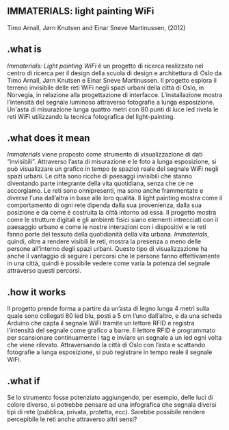 ## IMMATERIALS: light painting WiFi
Timo Arnall, Jørn Knutsen and Einar Sneve Martinussen, (2012)

## .what is
_Immaterials: Light painting WiFi_ è un progetto di ricerca realizzato nel centro di ricerca per il design della scuola di design e architettura di Oslo da Timo Arnall, Jørn Knutsen e Einar Sneve Martinussen. Il progetto esplora il terreno invisibile delle reti WiFi negli spazi urbani della città di Oslo, in Norvegia, in relazione alla progettazione di interfacce. L’installazione mostra l’intensità del segnale luminoso attraverso fotografie a lunga esposizione. Un'asta di misurazione lunga quattro metri con 80 punti di luce led rivela le reti WiFi utilizzando la tecnica fotografica del light-painting.

## .what does it mean
_Immaterials_ viene proposto come strumento di visualizzazione di dati “invisibili”. Attraverso l’asta di misurazione e le foto a lunga esposizione, si può visualizzare un grafico in tempo (e spazio) reale del segnale WiFi negli spazi urbani. Le città sono ricche di paesaggi invisibili che stanno diventando parte integrante della vita quotidiana, senza che ce ne accorgiamo. Le reti sono onnipresenti, ma sono anche frammentate e diverse l’una dall’altra in base alle loro qualità. Il light painting mostra come il comportamento di ogni rete dipenda dalla sua provenienza, dalla sua posizione e da come è costruita la città intorno ad essa. Il progetto mostra come le strutture digitali e gli ambienti fisici siano elementi intrecciati con il paesaggio urbano e come le nostre interazioni con i dispositivi e le reti fanno parte del tessuto della quotidianità della vita urbana. _Immaterials_, quindi, oltre a rendere visibili le reti, mostra la presenza o meno delle persone all’interno degli spazi urbani. Questo tipo di visualizzazione ha anche il vantaggio di seguire i percorsi che le persone fanno effettivamente in una città, quindi è possibile vedere come varia la potenza del segnale attraverso questi percorsi.

## .how it works
Il progetto prende forma a partire da un’asta di legno lunga 4 metri sulla quale sono collegati 80 led blu, posti a 5 cm l’uno dall’altro, e da una scheda Arduino che capta il segnale WiFi tramite un lettore RFID e registra l'intensità del segnale come grafico a barre. Il lettore RFID è programmato per scansionare continuamente i tag e inviare un segnale a un led ogni volta che viene rilevato. Attraversando la città di Oslo con l’asta e scattando fotografie a lunga esposizione, si può registrare in tempo reale il segnale WiFi.

## .what if
Se lo strumento fosse potenziato aggiungendo, per esempio, delle luci di colore diverso, si potrebbe pensare ad una infografica che segnala diversi tipi di rete (pubblica, privata, protetta, ecc).
Sarebbe possibile rendere percepibile le reti anche attraverso altri sensi?

